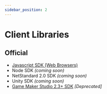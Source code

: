 ```yaml
---
sidebar_position: 2
---
```


# Client Libraries

## Official
- [Javascript SDK (Web Browsers)](https://github.com/forjagames/fg-api/tree/main/libs/js-browser)
- Node SDK _(coming soon)_
- NetStandard 2.0 SDK _(coming soon)_
- Unity SDK _(coming soon)_
- [Game Maker Studio 2.3+ SDK](https://github.com/forjagames/fg-api/tree/main/libs/gms2) *\[Deprecated\]*
